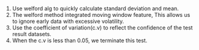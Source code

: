 #

1. Use welford alg to quickly calculate standard deviation and mean.
2. The welford method integrated moving window feature, This allows us to ignore early data with excessive volatility.
3. Use the coefficient of variation(c.v) to reflect the confidence of the test result datasets.
4. When the c.v is less than 0.05, we terminate this test.